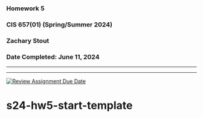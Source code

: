 ### Homework 5
### CIS 657(01) (Spring/Summer 2024)
### Zachary Stout
### Date Completed: June 11, 2024


---------------------------------------------------
---------------------------------------------------


[![Review Assignment Due Date](https://classroom.github.com/assets/deadline-readme-button-24ddc0f5d75046c5622901739e7c5dd533143b0c8e959d652212380cedb1ea36.svg)](https://classroom.github.com/a/zjmaiGH5)
# s24-hw5-start-template
